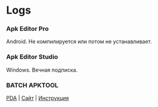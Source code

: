 # Logs

### Apk Editor Pro
Android. Не компилируется или потом не устанавливает.

### Apk Editor Studio 
Windows. Вечная подписка.

### BATCH APKTOOL
[PDA](https://4pda.to/forum/index.php?showtopic=557858) | [Сайт](https://bursoft-portable.blogspot.com/p/blog-page_23.html) | [Инструкция](./batch-apktool.md)
